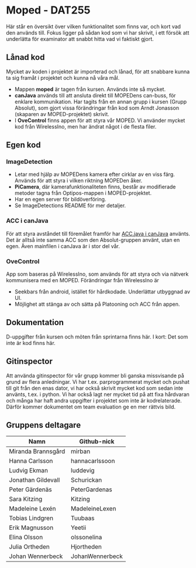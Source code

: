 # Moped - DAT255
Här står en översikt över vilken funktionalitet som finns var, och kort vad den används till. Fokus ligger på sådan kod som vi har skrivit, i ett försök att underlätta för examinator att snabbt hitta vad vi faktiskt gjort. 

## Lånad kod
Mycket av koden i projektet är importerad och lånad, för att snabbare kunna ta sig framåt i projektet och kunna nå våra mål. 
- Mappen **moped** är tagen från kursen. Används inte så mycket. 
- **canJava** används till att ansluta direkt till MOPEDens can-buss, för enklare kommunikation. Har tagits från en annan grupp i kursen (Grupp Absolut), som gjort vissa förändringar från kod som Arndt Jonasson (skaparen av MOPED-projektet) skrivit.
- I **OveControl** finns appen för att styra vår MOPED. Vi använder mycket kod från WirelessIno, men har ändrat något i de flesta filer.


## Egen kod
### ImageDetection
- Letar med hjälp av MOPEDens kamera efter cirklar av en viss färg. Används för att styra i vilken riktning MOPEDen åker. 
- **PiCamera**, där kamerafunktionaliteten finns, består av modifierade metoder tagna från Optipos-mappen i MOPED-projektet.
- Har en egen server för bildöverföring. 
- Se ImageDetections README för mer detaljer. 

### ACC i canJava
För att styra avståndet till föremålet framför har [ACC.java i canJava](https://github.com/PeterGardenas/Moped-Ove/tree/master/canJava/JavaInterfaceTest/ACC/absolut/acc) använts. Det är alltså inte samma ACC som den Absolut-gruppen använt, utan en egen. Även mainfilen i canJava är i stor del vår.

### OveControl 
App som baseras på WirelessIno, som används för att styra och via nätverk kommunisera med en MOPED. Förändringar från WirelessIno är
- Seekbars från android, istället för hårdkodade. Underlättar utbyggnad av UI. 
- Möjlighet att stänga av och sätta på Platooning och ACC från appen.

## Dokumentation
D-uppgifter från kursen och möten från sprintarna finns här. I kort: Det som inte är kod finns här. 

## Gitinspector
Att använda gitinspector för vår grupp kommer bli ganska missvisande på grund av flera anledningar. Vi har t.ex. parprogrammerat mycket och pushat till git från den enas dator, vi har också skrivit mycket kod som sedan inte använts, t.ex. i python. Vi har också lagt ner mycket tid på att fixa hårdvaran och många har haft andra uppgifter i projektet som inte är kodrelaterade. Därför kommer dokumentet om team evaluation ge en mer rättvis bild.


## Gruppens deltagare

| Namn               |  Github-nick       |
|--------------------|--------------------|
| Miranda Brannsgård |  mirban            |
| Hanna Carlsson     |  hannacarlssoon    |
| Ludvig Ekman       |  luddevig          |
| Jonathan Gildevall |  Schurickan        |
| Peter Gärdenäs     |  PeterGardenas     |
| Sara Kitzing       |  Kitzing           |
| Madeleine Lexén    |  MadeleineLexen    |
| Tobias Lindgren    |  Tuubaas           |
| Erik Magnusson     |  Yeetii            |
| Elina Olsson       |  olssonelina       |
| Julia Ortheden     |  Hjortheden        |
| Johan Wennerbeck   |  JohanWennerbeck   |
